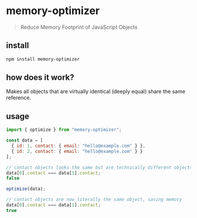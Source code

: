 # memory-optimizer
> Reduce Memory Footprint of JavaScript Objects

## install
```sh
npm install memory-optimizer
```

## how does it work?
Makes all objects that are virtually identical (deeply equal) share the same reference.

## usage
```js
import { optimize } from "memory-optimizer";

const data = [
  { id: 1, contact: { email: "hello@example.com" } },
  { id: 2, contact: { email: "hello@example.com" } }
];

// contact objects looks the same but are technically different objects
data[0].contact === data[1].contact;
false

optimize(data);

// contact objects are now literally the same object, saving memory
data[0].contact === data[1].contact;
true
```
